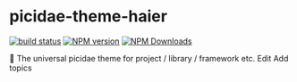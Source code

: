 # picidae-theme-haier
[![build status](https://img.shields.io/travis/picidaejs/picidae-theme-haier/master.svg?style=flat-square)](https://travis-ci.org/picidaejs/picidae-theme-haier)
[![NPM version](https://img.shields.io/npm/v/picidae-theme-haier.svg?style=flat-square)](https://www.npmjs.com/package/picidae-theme-haier)
[![NPM Downloads](https://img.shields.io/npm/dm/picidae-theme-haier.svg?style=flat-square&maxAge=43200)](https://www.npmjs.com/package/picidae-theme-haier)

🍔 The universal picidae theme for project / library / framework etc. Edit
Add topics
